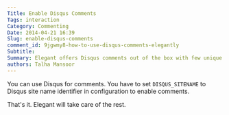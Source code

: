 ```yaml
---
Title: Enable Disqus Comments
Tags: interaction
Category: Commenting
Date: 2014-04-21 16:39
Slug: enable-disqus-comments
comment_id: 9jgwmy8-how-to-use-disqus-comments-elegantly
Subtitle:
Summary: Elegant offers Disqus comments out of the box with few unique features
authors: Talha Mansoor
---
```


You can use Disqus for comments. You have to set `DISQUS_SITENAME` to Disqus
site name identifier in configuration to enable comments.

That's it. Elegant will take care of the rest.
